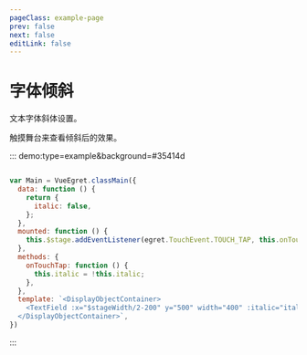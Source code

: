 ```yaml
---
pageClass: example-page
prev: false
next: false
editLink: false
---
```


# 字体倾斜

文本字体斜体设置。

触摸舞台来查看倾斜后的效果。

::: demo:type=example&background=#35414d

```javascript

var Main = VueEgret.classMain({
  data: function () {
    return {
      italic: false,
    };
  },
  mounted: function () {
    this.$stage.addEventListener(egret.TouchEvent.TOUCH_TAP, this.onTouchTap, this);
  },
  methods: {
    onTouchTap: function () {
      this.italic = !this.italic;
    },
  },
  template: `<DisplayObjectContainer> 
    <TextField :x="$stageWidth/2-200" y="500" width="400" :italic="italic">这是个文本斜体示例，请轻触更换文本是否倾斜!</TextField>
  </DisplayObjectContainer>`,
})
```

:::
